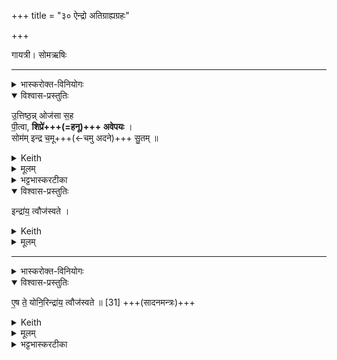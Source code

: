 +++
title = "३० ऐन्द्रो अतिग्राह्यग्रहः"

+++

गायत्री। सोमऋषिः
_______
<details><summary>भास्करोक्त-विनियोगः</summary>

1अथैन्द्रं गृह्णाति - उत्तिष्ठन्निति गायत्र्या ॥ 
</details>

<details open><summary>विश्वास-प्रस्तुतिः</summary>

उ॒त्तिष्ठ॒न्न् ओज॑सा स॒ह  
पी॒त्वा, **शिप्रे॑+++(=हनू)+++ अवेपयः** ।  
सोम॑म् इन्द्र च॒मू+++(←चमु अदने)+++ सु॒तम् ॥
</details>

<details><summary>Keith</summary>

Arising in might,  
Thou didst move thy jaws, O Indra,  
When thou hadst drunk the cup-pressed Soma.
</details>


<details><summary>मूलम्</summary>

उ॒त्तिष्ठ॒न्नोज॑सा स॒ह पी॒त्वा शिप्रे॑ अवेपयः ।  
सोम॑मिन्द्र च॒मू सु॒तम् ॥
</details>

<details><summary>भट्टभास्करटीका</summary>

हे **इन्द्र सुतम्** अभिषुतं **सोमं पीत्वा ओजसा** बलेन महता **सह उत्तिष्ठन् शिप्रे** हनू । कीदृग्भूते? **चमू** अदन-करण-भूते **अवेपयः** वेपय आचूषणिकान्तां तृप्तिं जनयन् हनुयुगळं चालय । 

चमु छमु अदने, औणादिक ऊप्रत्ययः ॥
</details>

<div class="js_include" url="/vedAH_yajuH/taittirIyam/saMhitA/yajuH/sarva-prastutiH/1/4_somAbhiShavAdi/10_AgrayaNagrahaH/upayAmagRhItaH.md"  newLevelForH1="5" includeTitle="false"> </div>  



<details open><summary>विश्वास-प्रस्तुतिः</summary>

इन्द्रा॑य॒ त्वौज॑स्वते ।  
</details>

<details><summary>Keith</summary>

to Indra the mighty thee! 
</details>

<details><summary>मूलम्</summary>

इन्द्रा॑य॒ त्वौज॑स्वते।  
</details>

_______
<details><summary>भास्करोक्त-विनियोगः</summary>

(सादनम्)
</details>

<details open><summary>विश्वास-प्रस्तुतिः</summary>

ए॒ष ते॒ योनि॒रिन्द्रा॑य॒ त्वौज॑स्वते ॥ [31]  +++(सादनमन्त्रः)+++

</details>

<details><summary>Keith</summary>

This is thy birthplace; to Indra the mighty thee!
</details>


<details><summary>मूलम्</summary>

ए॒ष ते॒ योनि॒रिन्द्रा॑य॒ त्वौज॑स्वते ॥ [31]  +++(सादनमन्त्रः)+++

</details>


<details><summary>भट्टभास्करटीका</summary>

2-3ग्रहणसादने व्याख्याते ॥
</details>
